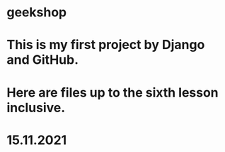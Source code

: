# geekshop
# This is my first project by Django and GitHub.
# Here are files up to the sixth lesson inclusive.
# 15.11.2021
